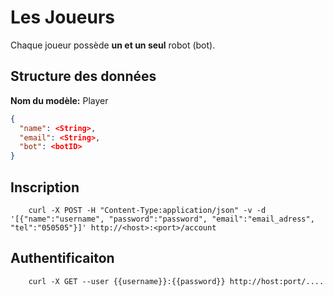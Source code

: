 Les Joueurs
===========

Chaque joueur possède **un et un seul** robot (bot).

Structure des données
---------------------

**Nom du modèle:** Player

```json
{
  "name": <String>,
  "email": <String>,
  "bot": <botID>
}
```  

Inscription
-----------

		curl -X POST -H "Content-Type:application/json" -v -d '[{"name":"username", "password":"password", "email":"email_adress", "tel":"050505"}]' http://<host>:<port>/account
  

Authentificaiton
----------------

		curl -X GET --user {{username}}:{{password}} http://host:port/....

